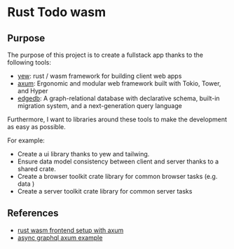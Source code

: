 # Rust Todo wasm

## Purpose

The purpose of this project is to create a fullstack app thanks to the following tools:

* [yew](https://github.com/yewstack/yew): rust / wasm framework for building client web apps
* [axum](https://github.com/tokio-rs/axum): Ergonomic and modular web framework built with Tokio, Tower, and Hyper
* [edgedb](https://github.com/edgedb/edgedb): A graph-relational database with declarative schema, built-in migration system, and a next-generation query language

Furthermore, I want to libraries around these tools to make the development as easy as possible.

For example:

* Create a ui library thanks to yew and tailwing.
* Ensure data model consistency between client and server thanks to a shared crate.
* Create a browser toolkit crate library for common browser tasks (e.g. data )
* Create a server toolkit crate library for common server tasks

## References

* [rust wasm frontend setup with axum](https://robert.kra.hn/posts/2022-04-03_rust-web-wasm/)
* [async graphql axum example](https://github.com/async-graphql/examples/tree/master/axum/subscription)
